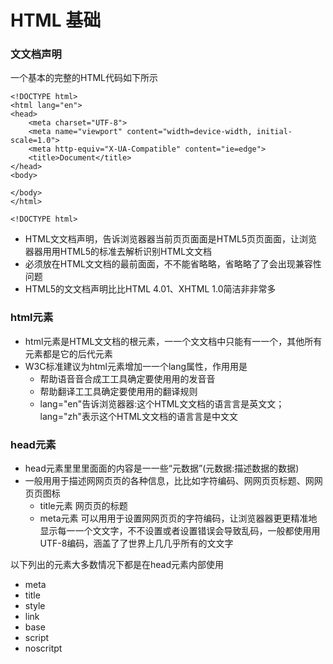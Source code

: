 # HTML 基础
 

### ⽂文档声明

一个基本的完整的HTML代码如下所示
 

```
<!DOCTYPE html>
<html lang="en">
<head>
    <meta charset="UTF-8">
    <meta name="viewport" content="width=device-width, initial-scale=1.0">
    <meta http-equiv="X-UA-Compatible" content="ie=edge">
    <title>Document</title>
</head>
<body>
    
</body>
</html>
```

`<!DOCTYPE html>`


-  HTML⽂文档声明，告诉浏览器器当前⻚页⾯面是HTML5⻚页⾯面，让浏览器器⽤用HTML5的标准去解析识别HTML⽂文档
- 必须放在HTML⽂文档的最前⾯面，不不能省略略，省略略了了会出现兼容性问题
- HTML5的⽂文档声明⽐比HTML 4.01、XHTML 1.0简洁⾮非常多


### html元素

- html元素是HTML⽂文档的根元素，⼀一个⽂文档中只能有⼀一个，其他所有元素都是它的后代元素
-  W3C标准建议为html元素增加⼀一个lang属性，作⽤用是
	- 帮助语⾳音合成⼯工具确定要使⽤用的发⾳音
	-  帮助翻译⼯工具确定要使⽤用的翻译规则
	- lang="en"告诉浏览器器:这个HTML⽂文档的语⾔言是英⽂文；lang="zh"表示这个HTML⽂文档的语⾔言是中⽂文
 


### head元素

- head元素⾥里里⾯面的内容是⼀一些“元数据”(元数据:描述数据的数据)
- 一般⽤用于描述⽹网⻚页的各种信息，⽐比如字符编码、⽹网⻚页标题、⽹网⻚页图标
	- title元素 网⻚页的标题
	- meta元素 可以⽤用于设置⽹网⻚页的字符编码，让浏览器器更更精准地显示每⼀一个⽂文字，不不设置或者设置错误会导致乱码，⼀般都使⽤用UTF-8编码，涵盖了了世界上⼏几乎所有的⽂文字



以下列出的元素大多数情况下都是在head元素内部使用
- meta
- title
- style
- link
- base
- script
- noscritpt


































